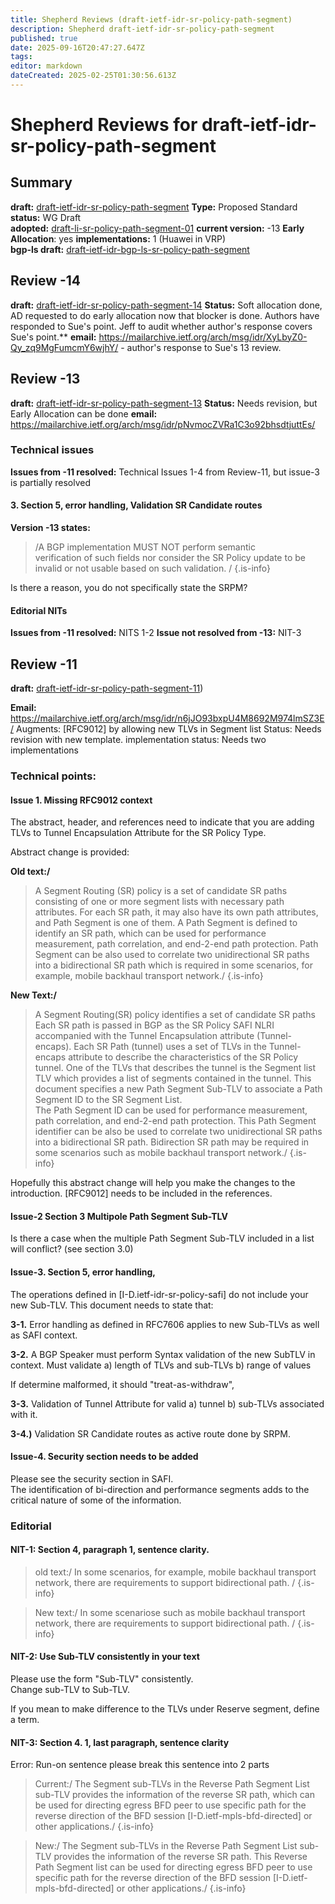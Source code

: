 ```yaml
---
title: Shepherd Reviews (draft-ietf-idr-sr-policy-path-segment)
description: Shepherd draft-ietf-idr-sr-policy-path-segment
published: true
date: 2025-09-16T20:47:27.647Z
tags: 
editor: markdown
dateCreated: 2025-02-25T01:30:56.613Z
---
```


# Shepherd Reviews for draft-ietf-idr-sr-policy-path-segment


## Summary 
**draft:**  [draft-ietf-idr-sr-policy-path-segment](https://datatracker.ietf.org/doc/draft-li-idr-bgp-ls-sr-policy-path-segment/)
**Type:** Proposed Standard 
**status:** WG Draft  
**adopted:**  [draft-li-sr-policy-path-segment-01](https://datatracker.ietf.org/doc/draft-li-idr-bgp-ls-sr-policy-path-segment/)
**current version:** -13
**Early Allocation**: yes 
**implementations:** 1 (Huawei in VRP)   
**bgp-ls draft:** [draft-ietf-idr-bgp-ls-sr-policy-path-segment](/group/idr/Shepherd-SR-BGP-LS/BGP-LS-SR/bgp-ls-sr-policy-path-segments)

## Review -14
**draft:**  [draft-ietf-idr-sr-policy-path-segment-14](https://datatracker.ietf.org/doc/html/draft-ietf-idr-sr-policy-path-segment-14)
**Status:** Soft allocation done, AD requested to do early allocation now that blocker is done. Authors have responded to Sue's point.  Jeff to audit whether author's response covers Sue's point.**
**email:** https://mailarchive.ietf.org/arch/msg/idr/XyLbyZ0-Qy_zq9MgFumcmY6wjhY/ - author's response to Sue's 13 review.

## Review -13 
**draft:**  [draft-ietf-idr-sr-policy-path-segment-13](https://datatracker.ietf.org/doc/html/draft-ietf-idr-sr-policy-path-segment-13)
**Status:** Needs revision, but Early Allocation can be done 
**email:** https://mailarchive.ietf.org/arch/msg/idr/pNvmocZVRa1C3o92bhsdtjuttEs/


### Technical issues 
**Issues from -11 resolved:** Technical Issues 1-4 from Review-11, but issue-3 is partially resolved

#### 3. Section 5, error handling, Validation SR Candidate routes 

**Version -13 states:**
> /A BGP implementation MUST NOT perform semantic	
>  verification of such fields nor consider the SR Policy update to be	
>  invalid or not usable based on such validation. /
{.is-info}
 
 Is there a reason, you do not specifically state the SRPM? 

#### Editorial NITs
**Issues from -11 resolved:** NITS 1-2 
**Issue not resolved from -13:** NIT-3 

## Review -11 
**draft:**  [draft-ietf-idr-sr-policy-path-segment-11](https://datatracker.ietf.org/doc/html/draft-ietf-idr-sr-policy-path-segment-11))

**Email:** https://mailarchive.ietf.org/arch/msg/idr/n6jJO93bxpU4M8692M974lmSZ3E/ 
Augments: [RFC9012] by allowing new TLVs in Segment list 
Status: Needs revision with new template. 
implementation status: Needs two implementations

### Technical points: 

#### Issue 1. Missing RFC9012 context 

The abstract, header, and references need to indicate that you are adding TLVs to 
Tunnel Encapsulation Attribute for the SR Policy Type. 

Abstract change is provided:

**Old text:/**
>    A Segment Routing (SR) policy is a set of candidate SR paths
>    consisting of one or more segment lists with necessary path
>    attributes.  For each SR path, it may also have its own path
>    attributes, and Path Segment is one of them.  A Path Segment is
>    defined to identify an SR path, which can be used for performance
>    measurement, path correlation, and end-2-end path protection.  Path
>    Segment can be also used to correlate two unidirectional SR paths
>    into a bidirectional SR path which is required in some scenarios, for
>    example, mobile backhaul transport network./
{.is-info}

   
**New Text:/**
>    A Segment Routing(SR) policy identifies a set of candidate SR paths 
>    Each SR path is passed in BGP as the SR Policy SAFI NLRI
>    accompanied with the Tunnel Encapsulation attribute (Tunnel-encaps).  Each 
>    SR Path (tunnel) uses a set of TLVs in the Tunnel-encaps attribute 
>    to describe the characteristics of the SR Policy tunnel.  One of the TLVs
>    that describes the tunnel is the Segment list TLV which provides a list
>    of segments contained in the tunnel.  This document specifies a new 
>    Path Segment Sub-TLV to associate a Path Segment ID to the SR Segment List.  
>    The Path Segment ID can be used for performance measurement, path correlation, 
>    and end-2-end path protection.  This Path Segment identifier can be also 
>    be used to correlate two unidirectional SR paths into a bidirectional SR path.
>    Bidirection SR path may be required in some scenarios such as 
>    mobile backhaul transport network./
{.is-info}

 
 Hopefully this abstract change will help you make the changes to the 
 introduction.  [RFC9012] needs to be included in the references. 


#### Issue-2 Section 3 Multipole Path Segment Sub-TLV 
Is there a case when the multiple Path Segment Sub-TLV included in a list  
will conflict?  (see section 3.0) 

#### Issue-3. Section 5, error handling,

The operations defined in [I-D.ietf-idr-sr-policy-safi] do not 
include your new Sub-TLV.  This document needs to state that:

**3-1.** Error handling as defined in RFC7606 applies to new Sub-TLVs
as well as SAFI context. 

**3-2.** A BGP Speaker must perform Syntax validation of the new SubTLV 
in context.  Must validate 
a) length of TLVs and sub-TLVs
b) range of values 

If determine malformed, it should "treat-as-withdraw", 

**3-3.** Validation of Tunnel Attribute for valid 
a) tunnel 
b) sub-TLVs associated with it.

**3-4.)** Validation SR Candidate routes as active route done by SRPM. 

#### Issue-4. Security section needs to be added

Please see the security section in SAFI.  
The identification of bi-direction and performance segments 
adds to the critical nature of some of the information. 


### Editorial

#### NIT-1:  Section 4, paragraph 1, sentence clarity. 

> old text:/
>    In some scenarios, for example, mobile backhaul transport network,
>    there are requirements to support bidirectional path. /
{.is-info}

   
> New text:/
>    In some scenariose such as mobile backhaul transport network,
>    there are requirements to support bidirectional path. /
{.is-info}

   
#### NIT-2:  Use Sub-TLV consistently in your text 

Please use the form "Sub-TLV" consistently.  
Change sub-TLV to Sub-TLV.  

If you mean to make difference to the TLVs under Reserve segment, define a term. 

#### NIT-3: Section 4. 1, last paragraph, sentence clarity

Error: Run-on sentence please break this sentence into 2 parts 

> Current:/
>    The Segment sub-TLVs in the Reverse Path Segment List sub-TLV
>    provides the information of the reverse SR path, which can be used
>    for directing egress BFD peer to use specific path for the reverse
>    direction of the BFD session [I-D.ietf-mpls-bfd-directed] or other
>    applications./
{.is-info}

   
>  New:/
>    The Segment sub-TLVs in the Reverse Path Segment List sub-TLV
>    provides the information of the reverse SR path. This 
>    Reverse Path Segment list can be used for directing egress 
>    BFD peer to use specific path for the reverse
>    direction of the BFD session [I-D.ietf-mpls-bfd-directed] or other
>    applications./
{.is-info}

